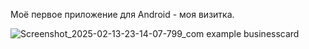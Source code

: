 Моё первое приложение для Android - моя визитка.

![Screenshot_2025-02-13-23-14-07-799_com example businesscard](https://github.com/user-attachments/assets/453dc655-534e-4e6f-87f3-5fad6e94c29c)
